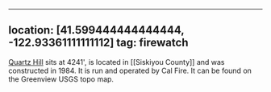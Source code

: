 
---
location: [41.599444444444444, -122.93361111111112]
tag: firewatch
---

[Quartz Hill](http://www.peakbagging.com/CALookoutPhotos/QuartzHill.html) sits at 4241', is located in [[Siskiyou County]] and was constructed in 1984. It is run and operated by Cal Fire. It can be found on the Greenview USGS topo map.

